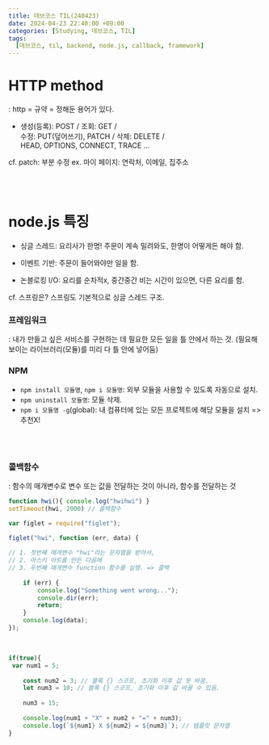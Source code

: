 ```yaml
---
title: 데브코스 TIL(240423)
date: 2024-04-23 22:40:00 +09:00
categories: [Studying, 데브코스, TIL]
tags: 
  [데브코스, til, backend, node.js, callback, framework]
---
```


HTTP method
===
: http = 규약 = 정해둔 용어가 있다.<br>

- 생성(등록): POST / 조회: GET / 
<br>수정: PUT(덮어쓰기), PATCH / 삭제: DELETE / <br> HEAD, OPTIONS, CONNECT, TRACE …

cf. patch: 부분 수정 ex. 마이 페이지: 연락처, 이메일, 집주소

<br><br>

node.js 특징
===

- 싱글 스레드: 요리사가 한명! 주문이 계속 밀려와도, 한명이 어떻게든 해야 함. 

- 이벤트 기반: 주문이 들어와야만 일을 함.

- 논블로킹 I/O: 요리를 순차적x, 중간중간 비는 시간이 있으면, 다른 요리를 함.


cf. 스프링은? 스프링도 기본적으로 싱글 스레드 구조. 
<br>

### 프레임워크
: 내가 만들고 싶은 서비스를 구현하는 데 필요한 모든 일을 틀 안에서 하는 것.
    (필요해보이는 라이브러리(모듈)를 미리 다 틀 안에 넣어둠)
<br>

### NPM
- `npm install 모듈명`, `npm i 모듈명`:  외부 모듈을 사용할 수 있도록 자동으로 설치.
- `npm uninstall 모듈명`: 모듈 삭제.
- `npm i 모듈명 -g`(global): 내 컴퓨터에 있는 모든 프로젝트에 해당 모듈을 설치 => 추천X!

<br><br>

### 콜백함수 
: 함수의 매개변수로 변수 또는 값을 전달하는 것이 아니라, 함수를 전달하는 것

```jsx
function hwi(){ console.log("hwihwi") }
setTimeout(hwi, 2000) // 콜백함수
```


```jsx
var figlet = require("figlet");

figlet("hwi", function (err, data) {
	
// 1. 첫번째 매개변수 "hwi"라는 문자열을 받아서, 
// 2. 아스키 아트를 만든 다음에
// 3. 두번째 매개변수 function 함수를 실행. => 콜백
	
    if (err) {
        console.log("Something went wrong...");
        console.dir(err);
        return;
    }
    console.log(data);
});
```
<br>

```jsx
if(true){
 var num1 = 5;
	
	const num2 = 3; // 블록 {} 스코프, 초기화 이후 값 못 바꿈.
	let num3 = 10; // 블록 {} 스코프, 초기화 이후 값 바꿀 수 있음.
		
	num3 = 15;
		
	console.log(num1 + "X" + num2 + "=" + num3);
	console.log(`${num1} X ${num2} = ${num3}`); // 템플릿 문자열
}   
```
